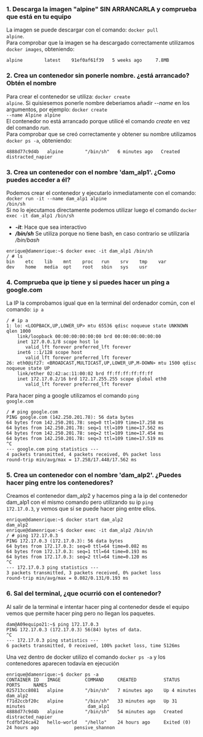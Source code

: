 ### 1. Descarga la imagen "alpine" SIN ARRANCARLA y comprueba que está en tu equipo

La imagen se puede descargar con el comando: <code>docker pull alpine</code>.  
Para comprobar que la imagen se ha descargado correctamente utilizamos <code>docker images</code>, obteniendo:   
~~~
alpine        latest    91ef0af61f39   5 weeks ago     7.8MB
~~~

### 2. Crea un contenedor sin ponerle nombre. ¿está arrancado? Obtén el nombre

Para crear el contenedor se utiliza: <code>docker create alpine</code>. Si quisiesemos ponerle nombre deberiamos añadir *--name* en los argumentos, por ejemplo: <code>docker create --name Alpine alpine</code>  
El contenedor no está arrancado porque utilicé el comando *create* en vez del comando *run*.  
Para comprobar que se creó correctamente y obtener su nombre utilizamos <code>docker ps -a</code>, obteniendo:    
~~~
4888d77c9d4b   alpine        "/bin/sh"   6 minutes ago   Created                             distracted_napier
~~~

### 3. Crea un contenedor con el nombre 'dam_alp1'. ¿Como puedes acceder a él?

Podemos crear el contenedor y ejecutarlo inmediatamente con el comando: <code>docker run -it --name dam_alp1 alpine /bin/sh</code>   
Si no lo ejecutamos directamente podemos utilizar luego el comando <code>docker exec -it dam_alp1 /bin/sh</code>   
- ***-it***: Hace que sea interactivo   
- ***/bin/sh*** Se utiliza porque no tiene bash, en caso contrario se utilizaría */bin/bash*
~~~
enrique@damenrique:~$ docker exec -it dam_alp1 /bin/sh
/ # ls
bin    etc    lib    mnt    proc   run    srv    tmp    var
dev    home   media  opt    root   sbin   sys    usr
~~~

### 4. Comprueba que ip tiene y si puedes hacer un ping a google.com

La IP la comprobamos igual que en la terminal del ordenador común, con el comando: <code>ip a</code>   
~~~
/ # ip a
1: lo: <LOOPBACK,UP,LOWER_UP> mtu 65536 qdisc noqueue state UNKNOWN qlen 1000
    link/loopback 00:00:00:00:00:00 brd 00:00:00:00:00:00
    inet 127.0.0.1/8 scope host lo
       valid_lft forever preferred_lft forever
    inet6 ::1/128 scope host 
       valid_lft forever preferred_lft forever
26: eth0@if27: <BROADCAST,MULTICAST,UP,LOWER_UP,M-DOWN> mtu 1500 qdisc noqueue state UP 
    link/ether 02:42:ac:11:00:02 brd ff:ff:ff:ff:ff:ff
    inet 172.17.0.2/16 brd 172.17.255.255 scope global eth0
       valid_lft forever preferred_lft forever
~~~

Para hacer ping a google utilizamos el comando <code>ping google.com</code>
~~~
/ # ping google.com
PING google.com (142.250.201.78): 56 data bytes
64 bytes from 142.250.201.78: seq=0 ttl=109 time=17.258 ms
64 bytes from 142.250.201.78: seq=1 ttl=109 time=17.562 ms
64 bytes from 142.250.201.78: seq=2 ttl=109 time=17.454 ms
64 bytes from 142.250.201.78: seq=3 ttl=109 time=17.519 ms
^C
--- google.com ping statistics ---
4 packets transmitted, 4 packets received, 0% packet loss
round-trip min/avg/max = 17.258/17.448/17.562 ms
~~~

### 5. Crea un contenedor con el nombre 'dam_alp2'. ¿Puedes hacer ping entre los contenedores?

Creamos el contenedor dam_alp2 y hacemos ping a la ip del contenedor dam_alp1 con el mismo comando pero utilizando su ip <code>ping 172.17.0.3</code>, y vemos que sí se puede hacer ping entre ellos.   
~~~
enrique@damenrique:~$ docker start dam_alp2 
dam_alp2
enrique@damenrique:~$ docker exec -it dam_alp2 /bin/sh
/ # ping 172.17.0.3
PING 172.17.0.3 (172.17.0.3): 56 data bytes
64 bytes from 172.17.0.3: seq=0 ttl=64 time=0.082 ms
64 bytes from 172.17.0.3: seq=1 ttl=64 time=0.193 ms
64 bytes from 172.17.0.3: seq=2 ttl=64 time=0.120 ms
^C
--- 172.17.0.3 ping statistics ---
3 packets transmitted, 3 packets received, 0% packet loss
round-trip min/avg/max = 0.082/0.131/0.193 ms
~~~

### 6. Sal del terminal, ¿que ocurrió con el contenedor?

Al salir de la terminal e intentar hacer ping al contenedor desde el equipo vemos que permite hacer ping pero no llegan los paquetes.
~~~
dam@A09equipo21:~$ ping 172.17.0.3
PING 172.17.0.3 (172.17.0.3) 56(84) bytes of data.
^C
--- 172.17.0.3 ping statistics ---
6 packets transmitted, 0 received, 100% packet loss, time 5126ms
~~~

Una vez dentro de docker utilizo el comando <code>docker ps -a</code> y los contenedores aparecen todavía en ejecución   
~~~
enrique@damenrique:~$ docker ps -a
CONTAINER ID   IMAGE         COMMAND     CREATED          STATUS                    PORTS     NAMES
025713cc8081   alpine        "/bin/sh"   7 minutes ago    Up 4 minutes                        dam_alp2
f71d2ccbf20c   alpine        "/bin/sh"   33 minutes ago   Up 31 minutes                       dam_alp1
4888d77c9d4b   alpine        "/bin/sh"   54 minutes ago   Created                             distracted_napier
fcdfbf24ca42   hello-world   "/hello"    24 hours ago     Exited (0) 24 hours ago             pensive_shannon
~~~
